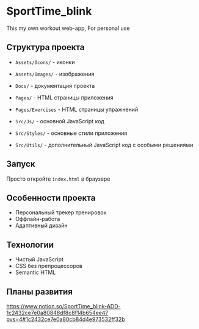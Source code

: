 # SportTime_blink
This my own workout web-app, For personal use

## Структура проекта

- `Assets/Icons/` - иконки
- `Assets/Images/` - изображения

- `Docs/` - документация проекта

- `Pages/` - HTML страницы приложения
- `Pages/Exercises` - HTML страницы упражнений

- `Src/Js/` - основной JavaScript код
- `Src/Styles/` - основные стили приложения
- `Src/Utils/` - дополнительный JavaScript код с особыми решениями

## Запуск

Просто откройте `index.html` в браузере

## Особенности проекта
- Персональный трекер тренировок
- Оффлайн-работа
- Адаптивный дизайн

## Технологии
- Чистый JavaScript
- CSS без препроцессоров
- Semantic HTML

## Планы развития
https://www.notion.so/SportTime_blink-ADD-1c2432ce7e0a80848df8c8f14b654ee4?pvs=4#1c2432ce7e0a80cb84d4e973532ff32b